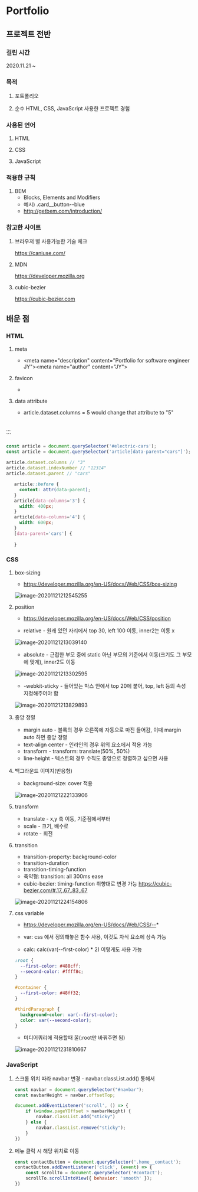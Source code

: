 # Portfolio 

## 프로젝트 전반

### 걸린 시간

2020.11.21 ~ 



### 목적

1. 포트폴리오

2. 순수 HTML, CSS, JavaScript 사용한 프로젝트 경험

   

### 사용된 언어

1. HTML

2. CSS

3. JavaScript

   

### 적용한 규칙

1. BEM
   - Blocks, Elements and Modifiers
   - 예시) .card__button--blue
   - http://getbem.com/introduction/



### 참고한 사이트

1. 브라우저 별 사용가능한 기술 체크

   https://caniuse.com/

2. MDN

   https://developer.mozilla.org

3. cubic-bezier

   https://cubic-bezier.com





## 배운 점

### HTML 

1. meta

   - <meta name="description" content="Portfolio for software engineer JY"><meta name="author" content="JY">

2. favicon
   
   - <link rel="icon" type="image/png" href="images/favicon.png">



3. data attribute

   - article.dataset.columns = 5  would change that attribute to  "5"
   
   ```html
<article
     id="electric-cars"
     data-columns="3"
     data-index-number="12314"
     data-parent="cars">
   ...
   </article>
   ```
   
   ```javascript
const article = document.querySelector('#electric-cars');
   const article = document.querySelector('article[data-parent="cars"]');
    
   article.dataset.columns // "3"
   article.dataset.indexNumber // "12314"
   article.dataset.parent // "cars"
   ```
   
```css
   article::before {
     content: attr(data-parent);
   }
   article[data-columns='3'] {
     width: 400px;
   }
   article[data-columns='4'] {
     width: 600px;
   }
   [data-parent='cars'] {
       
   }
   ```
   
   



### CSS 

1. box-sizing

   - https://developer.mozilla.org/en-US/docs/Web/CSS/box-sizing

   ![image-20201121212545255](README.assets/image-20201121212545255.png)



2. position

   - https://developer.mozilla.org/en-US/docs/Web/CSS/position

   - relative - 원래 있던 자리에서 top 30, left 100 이동, inner2는 이동 x

   ![image-20201121213039140](README.assets/image-20201121213039140.png)

   

   - absolute - 근접한 부모 중에 static 아닌 부모의 기준에서 이동(크기도 그 부모에 맞게), inner2도 이동

   ![image-20201121213302595](README.assets/image-20201121213302595.png)

   

   - -webkit-sticky - 들어있는 박스 안에서 top 20에 붙어, top, left 등의 속성 지정해주어야 함

   ![image-20201121213829893](README.assets/image-20201121213829893.png)



3. 중앙 정렬
   - margin auto - 블록의 경우 오른쪽에 자동으로 마진 들어감, 이때 margin auto 하면 중앙 정렬
   - text-align center - 인라인의 경우 위의 요소에서 적용 가능
   - transform - transform: translate(50%, 50%)
   - line-height - 텍스트의 경우 수직도 중앙으로 정렬하고 싶으면 사용



4. 백그라운드 이미지(반응형)

   - background-size: cover 적용

   ![image-20201121222133906](README.assets/image-20201121222133906.png)



5. transform
   - translate - x,y 축 이동, 기준점에서부터 
   - scale - 크기, 배수로 
   - rotate - 회전



6. transition

   - transition-property: background-color
   - transition-duration
   - transition-timing-function
   - 축약형: transition: all 300ms ease
   - cubic-bezier: timing-function 취향대로 변경 가능 https://cubic-bezier.com/#.17,.67,.83,.67

   ![image-20201121224154806](README.assets/image-20201121224154806.png)



7. css variable

   - https://developer.mozilla.org/en-US/docs/Web/CSS/--*

   - var: css 에서 정의해놓은 함수 사용, 이것도 자식 요소에 상속 가능
   - calc: calc(var(--first-color) * 2) 이렇게도 사용 가능

   ```css
   :root {
     --first-color: #488cff;
     --second-color: #ffff8c;
   }
   
   #container {
     --first-color: #48ff32;
   }
   
   #thirdParagraph {
     background-color: var(--first-color);
     color: var(--second-color);
   }
   ```

   

   - 미디어쿼리에 적용할때 꿀(:root만 바꿔주면 됨)

   ![image-20201121231810667](README.assets/image-20201121231810667.png)





### JavaScript

1. 스크롤 위치 따라 navbar 변경 - navbar.classList.add() 통해서

   ```javascript
   const navbar = document.querySelector("#navbar");
   const navbarHeight = navbar.offsetTop;
   
   document.addEventListener('scroll', () => {
       if (window.pageYOffset > navbarHeight) {
           navbar.classList.add("sticky")
       } else {
           navbar.classList.remove("sticky");
       }
   })
   ```



2. 메뉴 클릭 시 해당 위치로 이동

   ```javascript
   const contactButton = document.querySelector('.home__contact');
   contactButton.addEventListener('click', (event) => {
       const scrollTo = document.querySelector('#contact');
       scrollTo.scrollIntoView({ behavior: 'smooth' });
   })
   ```

   









